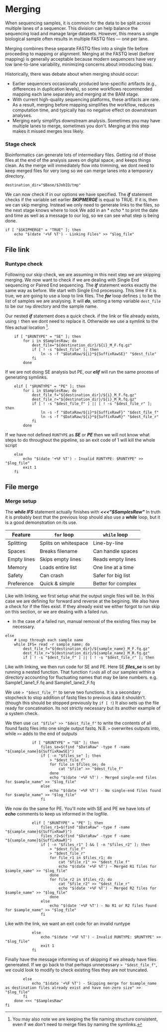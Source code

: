 # Merging
When sequencing samples, it is common for the data to be split across multiple lanes of a sequencer. This division can help balance the sequencing load and manage large datasets. However, this means a single biological sample often results in multiple FASTQ files — one per lane.

Merging combines these separate FASTQ files into a single file before proceeding to mapping or alignment.
Merging at the FASTQ level (before mapping) is generally acceptable because modern sequencers have very low lane-to-lane variability, minimizing concerns about introducing bias.

Historically, there was debate about when merging should occur:
+ Earlier sequencers occasionally produced lane-specific artifacts (e.g., differences in duplication levels), so some workflows recommended mapping each lane separately and merging at the BAM stage.
+ With current high-quality sequencing platforms, these artifacts are rare. As a result, merging before mapping simplifies the workflow, reduces computation time, and typically has no negative effect on downstream analyses.
+ Merging early simplifys downstream analysis. Sometimes you may have multiple lanes to merge, sometimes you don't. Merging at this step makes it missed merges less likely.
  
### Stage check
Bioinformatics can generate lots of intermediary files. Getting rid of those files at the end of the analysis saves on digital space, and keeps things clean.
As the merge will immediately flow into trimming, we dont need to keep merged files for very long so we can merge lanes into a temporary directory.
```
destination_dir="$Base/$JobID/tmp"
```

We can now check if in our options we have specified. The ***if*** statement checks if the variable set earlier ***SKIPMERGE*** is equal to TRUE. If it is, then we can skip merging.
Instead we only need to generate links to the files, so the next stage knows where to look
We add in an * *echo* * to print the date and time as well as a message to our log, so we can see what step is being done.
```
if [ "$SKIPMERGE" = "TRUE" ]; then
    echo "$(date '+%F %T') - Linking Files" >> "$log_file"
```

## File link
### Runtype check
Following our skip check, we are assuming in this next step we are skipping merging. We now want to check if we are dealing with Single End sequencing or Paired End sequencing.
The ***if*** statement works exactly the same way as before. We start with Single End processing.
This time if it is true, we are going to use a loop to link files.
The ***for*** loop defines `i` to be the list of samples we are analysing. 
It will ***do***, setting a temp variable `dest_file` to be our `tmp` directory and the sample name.

Our nested ***if*** statement does a quick check. if the link or file already exists, using `!` then we dont need to replace it.
Otherwide we use a symlink to the files actual location [^1].

```
    if [ "$RUNTYPE" = "SE" ]; then
        for i in $SamplesRaw; do
            dest_file="${destination_dir}/${i}_M_F.fq.gz"
            if [ ! -s "$dest_file" ]; then
                ln -s -f "$DataRaw/${i}*${SuffixRawSE}" "$dest_file"
            fi
        done
```
If we are not doing SE analysis but PE, our ***elif*** will run the same process of generating symlinks.
```
    elif [ "$RUNTYPE" = "PE" ]; then
        for i in $SamplesRaw; do
            dest_file_f="${destination_dir}/${i}_M_F.fq.gz"
            dest_file_r="${destination_dir}/${i}_M_R.fq.gz"
            if [ ! -s "$dest_file_f" ] || [ ! -s "$dest_file_r" ]; then
                ln -s -f "$DataRaw/${i}*${SuffixRawF}" "$dest_file_f"
                ln -s -f "$DataRaw/${i}*${SuffixRawR}" "$dest_file_r"
            fi
        done
```
If we have not defined `RUNTYPE` as ***SE*** or ***PE*** then we will not know what steps to do throughout the pipeline, so an exit code of 1 will kill the whole script
```
    else
        echo "$(date '+%F %T') - Invalid RUNTYPE: $RUNTYPE" >> "$log_file"
        exit 1
    fi
```
## File merge
### Merge setup
The ***while IFS*** statement actually finishes with ***<<<"$SamplesRaw"***
In truth it is probably best that the previous loop should also use a ***while*** loop, but it is a good demonstration on its use.

| **Feature**     | **`for` loop**           | **`while` loop**       |
|-----------------|--------------------------|------------------------|
| Splitting       | Splits on whitespace | Line-by-line       |
| Spaces          | Breaks filename      | Can handle spaces  |
| Empty lines     | Skips empty lines    | Reads empty lines  |
| Memory          | Loads entire list    | One line at a time |
| Safety          | Can crash            | Safer for big list |
| Preference      | Quick & simple       | Better for complex |

Like with linking, we first setup what the output single files will be. In this case we are defining for forward and reverse at the begining.
We also have a check for if the files exist. If they already exist we either forgot to run skip on this section, or we are dealing with a failed run.
+ In the case of a failed run, manual removal of the existing files may be necessary.
```
else
    # Loop through each sample name
    while IFS= read -r sample_name; do
        dest_file_f="${destination_dir}/${sample_name}_M_F.fq.gz"
        dest_file_r="${destination_dir}/${sample_name}_M_R.fq.gz"
        if [ ! -s "$dest_file_f" ] || [ ! -s "$dest_file_r" ]; then
```
Like with linking, we then run code for SE and PE. Here SE ***files_se*** is set by running a nested function.
That function `find`s all of our samples within a directory accounting for fluctuating names that may be lane numbers.
e.g. Sample1_lane1_F.fq and Sample1_lane2_F.fq

We use `> "$dest_file_f"` to serve two functions. It is a secondary stopcheck to stop addition of fastq files to previous data it shouldn't.
(though this should be stopped previously by `if [ !`)
It also sets up the file ready for concatination. Its not strictly necessary but its another example of a system check.

We then use `cat "$file" >> "$dest_file_f"` to write the contents of all found fastq files into one single output fastq.
N.B. `>` overwrites outputs into, while `>>` adds to the end of outputs
```
            if [ "$RUNTYPE" = "SE" ]; then
                files_se=$(find "$DataRaw" -type f -name "${sample_name}${SuffixRawSE}")
                if [ -n "$files_se" ]; then
                    > "$dest_file_f"
                    for file in $files_se; do
                        cat "$file" >> "$dest_file_f"
                    done
                    echo "$(date '+%F %T') - Merged single-end files for $sample_name" >> "$log_file"
                else
                    echo "$(date '+%F %T') - No single-end files found for $sample_name" >> "$log_file"
                fi
```
We now do the same for PE.
You'll note with SE and PE we have lots of ***echo*** comments to keep us informed in the logfile.

```
            elif [ "$RUNTYPE" = "PE" ]; then
                files_r1=$(find "$DataRaw" -type f -name "${sample_name}${SuffixRawF}")
                files_r2=$(find "$DataRaw" -type f -name "${sample_name}${SuffixRawR}")
                if [ -n "$files_r1" ] && [ -n "$files_r2" ]; then
                    > "$dest_file_f"
                    > "$dest_file_r"
                    for file_r1 in $files_r1; do
                        cat "$file_r1" >> "$dest_file_f"
                        echo "$(date '+%F %T') - Merged R1 files for $sample_name" >> "$log_file"
                    done
                    for file_r2 in $files_r2; do
                        cat "$file_r2" >> "$dest_file_r"
                        echo "$(date '+%F %T') - Merged R2 files for $sample_name" >> "$log_file"
                    done
                else
                    echo "$(date '+%F %T') - No R1 or R2 files found for $sample_name" >> "$log_file"
                fi
```
Like with the link, we want an exit code for an invalid runtype
```
            else
                echo "$(date '+%F %T') - Invalid RUNTYPE: $RUNTYPE" >> "$log_file"
                exit 1
            fi
```
Finally have the message informing us of skipping if we already have files genereated. If we go back to that perhaps unnecessary `> "$dest_file_f"`,
we could look to modify to check existing files they are not truncated.
```
        else
            echo "$(date '+%F %T') - Skipping merge for $sample_name as destination files already exist and have non-zero size" >> "$log_file"
        fi
    done <<< "$SamplesRaw"
fi
```
[^1]: You may also note we are keeping the file naming structure consistent, even if we don't need to merge files by naming the symlinks.
